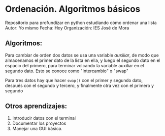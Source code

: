 # Ordenación. Algoritmos básicos
Repositorio para profundizar en python estudiando cómo ordenar una lista
Autor: Yo mismo
Fecha: Hoy
Organización: IES José de Mora

## Algoritmos:
Para cambiar de orden dos datos se usa una variable *auxiliar*, de modo que almacenamos el primer dato de la lista en ella, y luego el segundo dato en el espacio del primero, para terminar volcando la variable auxiliar en el segundo dato. Esto se conoce como "intercambio" o "swap"

Para tres datos hay que hacer ```swap()``` con el primer y segundo dato, después con el segundo y tercero, y finalmente otra vez con el primero y segundo

## Otros aprendizajes:
1. Introducir datos con el terminal
1. Documentar los proyectos
1. Manejar una GUI básica.
